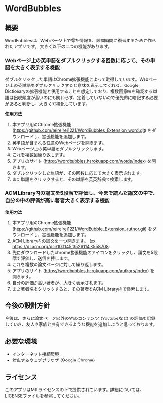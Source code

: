 # WordBubbles

## 概要
WordBubblesは、Webページ上で得た情報を、隙間時間に復習するために作られたアプリです。
大きく以下の二つの機能があります。
### Webページ上の英単語をダブルクリックする回数に応じて、その単語を大きく表示する機能
ダブルクリックした単語はChrome拡張機能によって取得しています。Webページ上の英単語をダブルクリックすると意味を表示してくれる、Google Dictionaryの拡張機能と併用することを想定しており、複数回意味を確認する単語は出現頻度が高いのにも関わらず、定着していないので優先的に暗記する必要があると判断し、大きく可視化しています。

**使用方法**
1. 本アプリ用のChrome拡張機能 (https://github.com/reireirei1221/WordBubbles_Extension_word.git) をダウンロードし、拡張機能を追加します。
2. 英単語が含まれる任意のWebページを開きます。
3. Webページ上の英単語をダブルクリックします。
4. これを複数回繰り返します。
5. アプリのサイト (https://wordbubbles.herokuapp.com/words/index) を開きます。
6. ダブルクリックした単語が、その回数に応じて大きく表示されます。
7. また単語をクリックすると、その単語を英英辞典で検索します。
### ACM Library内の論文を5段階で評価し、今まで読んだ論文の中で、自分の中の評価が高い著者大きく表示する機能

**使用方法**
1. 本アプリ用のChrome拡張機能 (https://github.com/reireirei1221/WordBubble_Extension_author.git) をダウンロードし、拡張機能を追加します。
2. ACM Library内の論文を一つ開きます。 (ex. https://dl.acm.org/doi/10.1145/3526114.3558708)
3. 先にダウンロードしたchrome拡張機能のアイコンをクリックし、論文を5段階で評価し、送信を押します。
4. これを複数の論文ページに対して繰り返します。
5. アプリのサイト (https://wordbubbles.herokuapp.com/authors/index) を開きます。
6. 自分の評価が高い著者が、大きく表示されます。
7. また著者名をクリックすると、その著者をACM Library内で検索します。
## 今後の設計方針
今後は、さらに論文ページ以外のWebコンテンツ (Youtubeなど) の評価を記録していき、友人や家族と共有できるような機能を追加しようと思っております。

## 必要な環境
- インターネット接続環境
- 対応するウェブブラウザ (Google Chrome)

## ライセンス
このアプリはMITライセンスの下で提供されています。詳細については、LICENSEファイルを参照してください。
